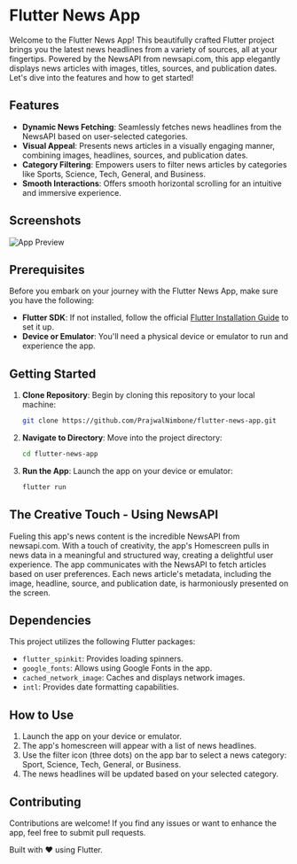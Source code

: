 # Flutter News App 

Welcome to the Flutter News App! This beautifully crafted Flutter project brings you the latest news headlines from a variety of sources, all at your fingertips. Powered by the NewsAPI from newsapi.com, this app elegantly displays news articles with images, titles, sources, and publication dates. Let's dive into the features and how to get started!

## Features

- **Dynamic News Fetching**: Seamlessly fetches news headlines from the NewsAPI based on user-selected categories.
- **Visual Appeal**: Presents news articles in a visually engaging manner, combining images, headlines, sources, and publication dates.
- **Category Filtering**: Empowers users to filter news articles by categories like Sports, Science, Tech, General, and Business.
- **Smooth Interactions**: Offers smooth horizontal scrolling for an intuitive and immersive experience.

## Screenshots

![App Preview](screenshots/app_preview.png)

## Prerequisites

Before you embark on your journey with the Flutter News App, make sure you have the following:

- **Flutter SDK**: If not installed, follow the official [Flutter Installation Guide](https://flutter.dev/docs/get-started/install) to set it up.
- **Device or Emulator**: You'll need a physical device or emulator to run and experience the app.

## Getting Started

1. **Clone Repository**: Begin by cloning this repository to your local machine:

   ```bash
   git clone https://github.com/PrajwalNimbone/flutter-news-app.git
   ```

2. **Navigate to Directory**: Move into the project directory:

   ```bash
   cd flutter-news-app
   ```

3. **Run the App**: Launch the app on your device or emulator:

   ```bash
   flutter run
   ```

## The Creative Touch - Using NewsAPI

Fueling this app's news content is the incredible NewsAPI from newsapi.com. With a touch of creativity, the app's Homescreen pulls in news data in a meaningful and structured way, creating a delightful user experience. The app communicates with the NewsAPI to fetch articles based on user preferences. Each news article's metadata, including the image, headline, source, and publication date, is harmoniously presented on the screen.

## Dependencies

This project utilizes the following Flutter packages:

- `flutter_spinkit`: Provides loading spinners.
- `google_fonts`: Allows using Google Fonts in the app.
- `cached_network_image`: Caches and displays network images.
- `intl`: Provides date formatting capabilities.

## How to Use

1. Launch the app on your device or emulator.
2. The app's homescreen will appear with a list of news headlines.
3. Use the filter icon (three dots) on the app bar to select a news category: Sport, Science, Tech, General, or Business.
4. The news headlines will be updated based on your selected category.

## Contributing

Contributions are welcome! If you find any issues or want to enhance the app, feel free to submit pull requests.

Built with ❤️ using Flutter.


